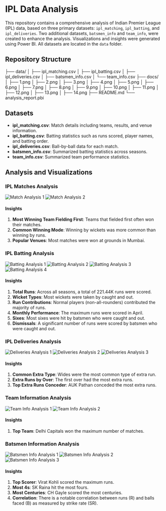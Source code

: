 # IPL Data Analysis

This repository contains a comprehensive analysis of Indian Premier League (IPL) data, based on three primary datasets: `ipl_matching`, `ipl_batting`, and `ipl_deliveries`. Two additional datasets, `batsmen_info` and `team_info`, were created to enhance the analysis. Visualizations and insights were generated using Power BI. All datasets are located in the `data` folder.

## Repository Structure

├── data/
│ ├── ipl_matching.csv
│ ├── ipl_batting.csv
│ ├── ipl_deliveries.csv
│ ├── batsmen_info.csv
│ └── team_info.csv
├── docs/
│ ├── 1.png
│ ├── 2.png
│ ├── 3.png
│ ├── 4.png
│ ├── 5.png
│ ├── 6.png
│ ├── 7.png
│ ├── 8.png
│ ├── 9.png
│ ├── 10.png
│ ├── 11.png
│ ├── 12.png
│ ├── 13.png
│ ├── 14.png
├── README.md
└── analysis_report.pbi


## Datasets

- **ipl_matching.csv**: Match details including teams, results, and venue information.
- **ipl_batting.csv**: Batting statistics such as runs scored, player names, and batting order.
- **ipl_deliveries.csv**: Ball-by-ball data for each match.
- **batsmen_info.csv**: Summarized batting statistics across seasons.
- **team_info.csv**: Summarized team performance statistics.

## Analysis and Visualizations

### IPL Matches Analysis

![Match Analysis 1](docs/11.png)
![Match Analysis 2](docs/12.png)

#### Insights
1. **Most Winning Team Fielding First**: Teams that fielded first often won their matches.
2. **Common Winning Mode**: Winning by wickets was more common than winning by runs.
3. **Popular Venues**: Most matches were won at grounds in Mumbai.

### IPL Batting Analysis

![Batting Analysis 1](docs/4.png)
![Batting Analysis 2](docs/5.png)
![Batting Analysis 3](docs/6.png)
![Batting Analysis 4](docs/7.png)

#### Insights
1. **Total Runs**: Across all seasons, a total of 221.44K runs were scored.
2. **Wicket Types**: Most wickets were taken by caught and out.
3. **Run Contributions**: Normal players (non-all-rounders) contributed the majority of runs.
4. **Monthly Performance**: The maximum runs were scored in April.
5. **Sixes**: Most sixes were hit by batsmen who were caught and out.
6. **Dismissals**: A significant number of runs were scored by batsmen who were caught and out.

### IPL Deliveries Analysis

![Deliveries Analysis 1](docs/8.png)
![Deliveries Analysis 2](docs/9.png)
![Deliveries Analysis 3](docs/10.png)

#### Insights
1. **Common Extra Type**: Wides were the most common type of extra run.
2. **Extra Runs by Over**: The first over had the most extra runs.
3. **Top Extra Runs Conceder**: AUK Pathan conceded the most extra runs.

### Team Information Analysis

![Team Info Analysis 1](docs/13.png)
![Team Info Analysis 2](docs/14.png)

#### Insights
1. **Top Team**: Delhi Capitals won the maximum number of matches.

### Batsmen Information Analysis

![Batsmen Info Analysis 1](docs/1.png)
![Batsmen Info Analysis 2](docs/2.png)
![Batsmen Info Analysis 3](docs/3.png)

#### Insights
1. **Top Scorer**: Virat Kohli scored the maximum runs.
2. **Most 4s**: SK Raina hit the most fours.
3. **Most Centuries**: CH Gayle scored the most centuries.
4. **Correlation**: There is a notable correlation between runs (R) and balls faced (B) as measured by strike rate (SR).
